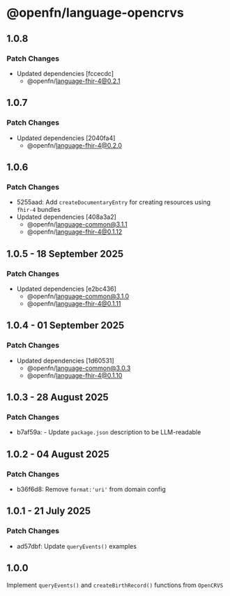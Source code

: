 # @openfn/language-opencrvs

## 1.0.8

### Patch Changes

- Updated dependencies [fccecdc]
  - @openfn/language-fhir-4@0.2.1

## 1.0.7

### Patch Changes

- Updated dependencies [2040fa4]
  - @openfn/language-fhir-4@0.2.0

## 1.0.6

### Patch Changes

- 5255aad: Add `createDocumentaryEntry` for creating resources using `fhir-4`
  bundles
- Updated dependencies [408a3a2]
  - @openfn/language-common@3.1.1
  - @openfn/language-fhir-4@0.1.12

## 1.0.5 - 18 September 2025

### Patch Changes

- Updated dependencies \[e2bc436]
  - @openfn/language-common@3.1.0
  - @openfn/language-fhir-4@0.1.11

## 1.0.4 - 01 September 2025

### Patch Changes

- Updated dependencies \[1d60531]
  - @openfn/language-common@3.0.3
  - @openfn/language-fhir-4@0.1.10

## 1.0.3 - 28 August 2025

### Patch Changes

- b7af59a: - Update `package.json` description to be LLM-readable

## 1.0.2 - 04 August 2025

### Patch Changes

- b36f6d8: Remove `format:'uri'` from domain config

## 1.0.1 - 21 July 2025

### Patch Changes

- ad57dbf: Update `queryEvents()` examples

## 1.0.0

Implement `queryEvents()` and `createBirthRecord()` functions from `OpenCRVS`
